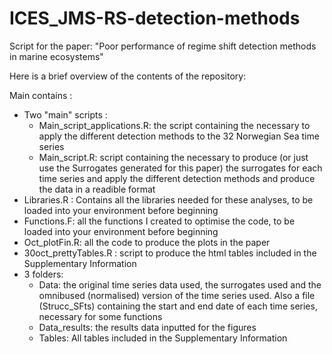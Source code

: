 # ICES_JMS-RS-detection-methods
Script for the paper: "Poor performance of regime shift detection methods in marine ecosystems"


Here is a brief overview of the contents of the repository:

Main contains : 
- Two "main" scripts :
  - Main_script_applications.R: the script containing the necessary to apply the different detection methods to the 32 Norwegian Sea time series
  - Main_script.R: script containing the necessary to produce (or just use the Surrogates generated for this paper) the surrogates for each time series and apply the different detection methods and produce the data in a readible format
- Libraries.R : Contains all the libraries needed for these analyses, to be loaded into your environment before beginning
- Functions.F: all the functions I created to optimise the code, to be loaded into your environment before beginning
- Oct_plotFin.R: all the code to produce the plots in the paper
- 30oct_prettyTables.R : script to produce the html tables included in the Supplementary Information
- 3 folders:
  - Data: the original time series data used, the surrogates used and the omnibused (normalised) version of the time series used. Also a file (Strucc_SFts) containing the start and end date of each time series, necessary for some functions
  - Data_results: the results data inputted for the figures
  - Tables: All tables included in the Supplementary Information
 
  
